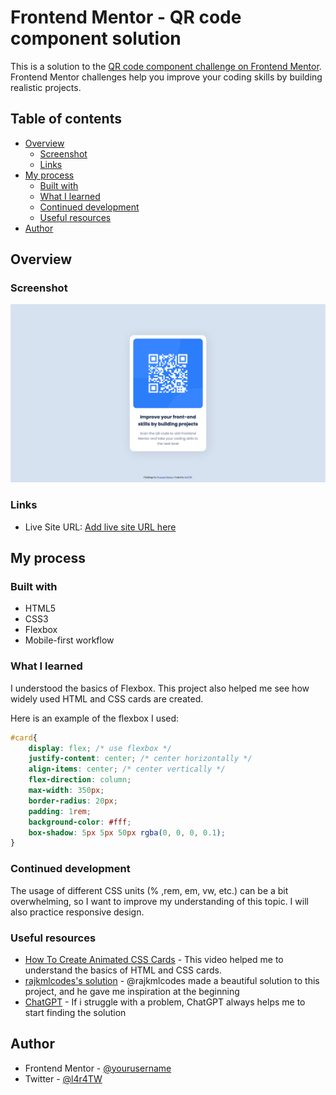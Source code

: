 # Frontend Mentor - QR code component solution

This is a solution to the [QR code component challenge on Frontend Mentor](https://www.frontendmentor.io/challenges/qr-code-component-iux_sIO_H). Frontend Mentor challenges help you improve your coding skills by building realistic projects. 

## Table of contents

- [Overview](#overview)
  - [Screenshot](#screenshot)
  - [Links](#links)
- [My process](#my-process)
  - [Built with](#built-with)
  - [What I learned](#what-i-learned)
  - [Continued development](#continued-development)
  - [Useful resources](#useful-resources)
- [Author](#author)

## Overview

### Screenshot

![](./screenshots/Screenshot1.png)

### Links

- Live Site URL: [Add live site URL here](https://your-live-site-url.com)

## My process

### Built with

- HTML5
- CSS3
- Flexbox
- Mobile-first workflow

### What I learned

I understood the basics of Flexbox. This project also helped me see how widely used HTML and CSS cards are created.

Here is an example of the flexbox I used:

```css
#card{
    display: flex; /* use flexbox */
    justify-content: center; /* center horizontally */
    align-items: center; /* center vertically */
    flex-direction: column;
    max-width: 350px;
    border-radius: 20px;
    padding: 1rem;
    background-color: #fff;
    box-shadow: 5px 5px 50px rgba(0, 0, 0, 0.1);
}
```

### Continued development

The usage of different CSS units (% ,rem, em, vw, etc.) can be a bit overwhelming, so I want to improve my understanding of this topic. I will also practice responsive design.

### Useful resources

- [How To Create Animated CSS Cards](https://www.youtube.com/watch?v=h2x4YTI6WeE) - This video helped me to understand the basics of HTML and CSS cards.
- [rajkmlcodes's solution](https://github.com/rajkmlcodes/qr-code-scan-card) - @rajkmlcodes made a beautiful solution to this project, and he gave me inspiration at the beginning
- [ChatGPT](https://chat.openai.com/chat) - If i struggle with a problem, ChatGPT always helps me to start finding the solution

## Author

- Frontend Mentor - [@yourusername](https://www.frontendmentor.io/profile/yourusername)
- Twitter - [@l4r4TW](https://www.twitter.com/l4r4TW)